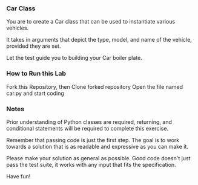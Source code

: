 ### Car Class

You are to create a Car class that can be used to instantiate various vehicles.

It takes in arguments that depict the type, model, and name of the vehicle, provided they are set.

Let the test guide you to building your Car boiler plate.

### How to Run this Lab

Fork this Repository, then Clone forked repository Open the file named car.py and start coding
### Notes

Prior understanding of Python classes are required, returning, and conditional statements will be required to complete this exercise.

Remember that passing code is just the first step. The goal is to work towards a solution that is as readable and expressive as you can make it.

Please make your solution as general as possible. Good code doesn't just pass the test suite, it works with any input that fits the specification.

Have fun!
